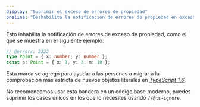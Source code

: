 ```yaml
---
display: "Suprimir el exceso de errores de propiedad"
oneline: "Deshabilita la notificación de errores de propiedad en exceso durante la creación de literales de objeto."
---
```


Esto inhabilita la notificación de errores de exceso de propiedad, como el que se muestra en el siguiente ejemplo:

```ts twoslash
// @errors: 2322
type Point = { x: number; y: number };
const p: Point = { x: 1, y: 3, m: 10 };
```

Esta marca se agregó para ayudar a las personas a migrar a la comprobación más estricta de nuevos objetos literales en [*TypeScript 1.6*](/es/docs/handbook/release-notes/typescript-1-6.html#comprobaci%C3%B3n-de-asignaci%C3%B3n-literal-de-objetos-m%C3%A1s-estricta).

No recomendamos usar esta bandera en un código base moderno, puedes suprimir los casos únicos en los que lo necesites usando `//@ts-ignore`.
